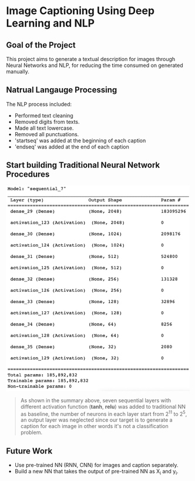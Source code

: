 # Image Captioning Using Deep Learning and NLP
## Goal of the Project
This project aims to generate a textual description for images through Neural Networks and NLP, for reducing the time consumed on generated manually. 
## Natrual Langauge Processing
The NLP process included:

- Performed text cleaning
- Removed digits from texts.
- Made all text lowercase.
- Removed all punctuations.
- 'startseq' was added at the beginning of each caption
- 'endseq' was added at the end of each caption

 ## Start building Traditional Neural Network Procedures
 <img src = 'https://github.com/renad-albishri/Image_Captioning_DeepLearning/blob/main/images/model_summary.png' width = '500' />

> As shown in the summary above, seven sequential layers with different activation function (__tanh__, __relu__) was added 
> to traditional NN as baseline, the number of neurons in each layer start from 2<sup>11</sup> to 2<sup>5</sup>, an output layer was neglected since 
> our target is to generate a caption for each image in other words it's not a classification problem.
## Future Work
- Use pre-trained NN (RNN, CNN) for images and caption separately.
- Build a new NN that takes the output of pre-trained NN as X<sub>i</sub> and y<sub>i</sub>.

